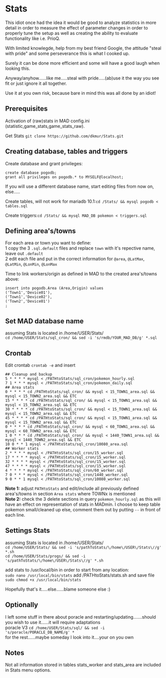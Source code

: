 # Stats

This idiot once had the idea it would be good to analyze statistics in more detail in order to measure the effect of parameter changes in order to properly tune the setup as well as creating the ability to evaluate functionality like i.e. PrioQ.

With limited knowlegde, help from my best friend Google, the attitude "steal with pride" and some perseverance this is what I cooked up.

Surely it can be done more efficient and some will have a good laugh when looking this. 

Anyway/anyhow......like me.....steal with pride.....(ab)use it the way you see fit or just ignore it all together.


Use it at you own risk, because bare in mind this was all done by an idiot!



## Prerequisites
Activation of (raw)stats in MAD config.ini (statistic,game_stats,game_stats_raw).

Get Stats ``git clone https://github.com/dkmur/Stats.git``

## Creating database, tables and triggers

Create database and grant privileges:
```
create database pogodb;
grant all privileges on pogodb.* to MYSELF@localhost;
```

If you will use a different database name, start editing files from now on, else.....  

Create tables, will not work for mariadb 10.1:``cd /Stats/ && mysql pogodb < tables.sql`` 

Create triggers:``cd /Stats/ && mysql MAD_DB pokemon < triggers.sql``

## Defining area's/towns

For each area or town you want to define:  
1 copy the 3 ``.sql.default`` files and replace ``town`` with it's repective name, leave out ``.default``  
2 edit each file and put in the correct information for ``@area``, ``@LatMax``, ``@LatMin``, ``@LonMin``, ``@LonMax``


Time to link workers/origin as defined in MAD to the created area's/towns above:
```
insert into pogodb.Area (Area,Origin) values
('Town1','Device01'),
('Town1','Device02'),
('Town2','Device01')
;
```
## Set MAD database name

assuming Stats is located in /home/USER/Stats/  
``cd /home/USER/Stats/sql_cron/ && sed -i 's/rmdb/YOUR_MAD_DB/g' *.sql``  

## Crontab

Edit crontab ``crontab -e`` and insert
```
## Cleanup and backup
5 * * * * mysql < /PATHtoStats/sql_cron/pokemon_hourly.sql
7 1 * * * mysql < /PATHtoStats/sql_cron/pokemon_daily.sql
## Area stats
0 * * * * cd /PATHtoStats/sql_cron/ && mysql < 15_TOWN1_area.sql && mysql < 15_TOWN2_area.sql && ETC
15 * * * * cd /PATHtoStats/sql_cron/ && mysql < 15_TOWN1_area.sql && mysql < 15_TOWN2_area.sql && ETC
30 * * * * cd /PATHtoStats/sql_cron/ && mysql < 15_TOWN1_area.sql && mysql < 15_TOWN2_area.sql && ETC
45 * * * * cd /PATHtoStats/sql_cron/ && mysql < 15_TOWN1_area.sql && mysql < 15_TOWN2_area.sql && ETC
0 * * * * cd /PATHtoStats/sql_cron/ && mysql < 60_TOWN1_area.sql && mysql < 60_TOWN2_area.sql && ETC
1 0 * * * cd /PATHtoStats/sql_cron/ && mysql < 1440_TOWN1_area.sql && mysql < 1440_TOWN2_area.sql && ETC
10 0 * * 1 mysql < /PATHtoStats/sql_cron/10080_area.sql
## Worker stats
2 * * * * mysql < /PATHtoStats/sql_cron/15_worker.sql
17 * * * * mysql < /PATHtoStats/sql_cron/15_worker.sql
32 * * * * mysql < /PATHtoStats/sql_cron/15_worker.sql
47 * * * * mysql < /PATHtoStats/sql_cron/15_worker.sql
4 * * * * mysql < /PATHtoStats/sql_cron/60_worker.sql
7 0 * * * mysql < /PATHtoStats/sql_cron/1440_worker.sql
9 0 * * 1 mysql < /PATHtoStats/sql_cron/10080_worker.sql
```
**Note 1:** adjust ``PATHtoStats`` and edit/include all previously defined area's/towns in section ``Area stats`` where TOWNx is mentioned  
**Note 2:** check the 3 delete sections in query ``pokemon_hourly.sql`` as this will have an effect on representation of stats in MADmin. I choose to keep table pokemon small/cleaned up else, comment them out by putting ``--`` in front of each line. 



## Settings Stats

assuming Stats is located in /home/USER/Stats/  
``cd /home/USER/Stats/ && sed -i 's/pathToStats/\/home\/USER\/Stats\//g' *.sh``  
``cd /home/USER/Stats/progs/ && sed -i 's/pathToStats/\/home\/USER\/Stats\//g' *.sh``  

add stats to /usr/local/bin in order to start from any location:  
``sudo nano /usr/local/bin/stats`` add /PATHtoStats/stats.sh and save file  
``sudo chmod +x /usr/local/bin/stats``  

Hopefully that's it.....else......blame someone else :)  


## Optionally

I left some stuff in there about poracle and restarting/updating.......should you wish to use it......it will require adaptations  
poracle V3  ``cd /home/USER/Stats/sql/ && sed -i 's/poracle/PORACLE_DB_NAME/g' *``  
for the rest......maybe someday I look into it....your on you own  


## Notes

Not all information stored in tables stats_worker and stats_area are included in Stats menu options.  
